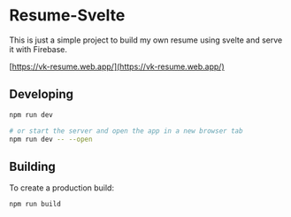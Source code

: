 # Resume-Svelte

This is just a simple project to build my own resume using svelte and serve it
with Firebase.

[https://vk-resume.web.app/](https://vk-resume.web.app/)

## Developing

```bash
npm run dev

# or start the server and open the app in a new browser tab
npm run dev -- --open
```

## Building

To create a production build:

```bash
npm run build
```
